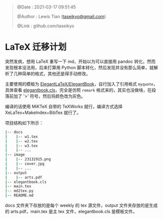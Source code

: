 > @Date    : 2021-03-17 09:51:45
>
> @Author  : Lewis Tian (taseikyo@gmail.com)
>
> @Link    : github.com/taseikyo

# LaTeX 迁移计划

突然发病，想用 LaTeX 重写一下 md，开始以为可以直接用 pandoc 转化，然而发现根本没法用，后来打算用 Python 脚本转化，然后发现并没有那么简单，就解析了几种简单的格式，其他还是得手动修改。

主要使用的模板为 [ElegantLaTeX/ElegantBook](https://github.com/ElegantLaTeX/ElegantBook)，自行加入了引用格式 `myquote`，具体查看 [elegantbook.cls](elegantbook.cls)，完全是仿照 `remark` 格式来的，其实也没做啥，在段落前加了 '>' 符号，然后将颜色改为灰色。

编译的话使用 MiKTeX 自带的 TeXWorks 就行，编译方式选择 XeLaTex+MakeIndex+BibTex 就行了。

项目结构如下所示：

```Bash
|-- docs
|    |-- w1.tex
|    |-- w2.tex
|    |-- w3.tex
|    |-- ...
|-- image
|    |-- 23132915.png
|    |-- cover.jpg
|    |-- ...
|-- output
|    |-- arts.pdf
|-- elegantbook.cls
|-- main.tex
|-- md2tex.py
|-- README.md
```

docs 文件夹下存放的是每个 weekly 的 tex 源文件，output 文件夹存放的是生成的 arts.pdf，main.tex 是主 tex 文件，elegantbook.cls 是模板文件。
